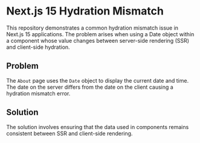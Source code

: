# Next.js 15 Hydration Mismatch

This repository demonstrates a common hydration mismatch issue in Next.js 15 applications.  The problem arises when using a Date object within a component whose value changes between server-side rendering (SSR) and client-side hydration. 

## Problem

The `About` page uses the `Date` object to display the current date and time.  The date on the server differs from the date on the client causing a hydration mismatch error.

## Solution

The solution involves ensuring that the data used in components remains consistent between SSR and client-side rendering.